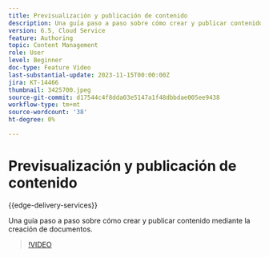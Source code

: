 ```yaml
---
title: Previsualización y publicación de contenido
description: Una guía paso a paso sobre cómo crear y publicar contenido mediante la creación de documentos.
version: 6.5, Cloud Service
feature: Authoring
topic: Content Management
role: User
level: Beginner
doc-type: Feature Video
last-substantial-update: 2023-11-15T00:00:00Z
jira: KT-14466
thumbnail: 3425700.jpeg
source-git-commit: d17544c4f8dda03e5147a1f48dbbdae005ee9438
workflow-type: tm+mt
source-wordcount: '38'
ht-degree: 0%

---
```



# Previsualización y publicación de contenido

{{edge-delivery-services}}

Una guía paso a paso sobre cómo crear y publicar contenido mediante la creación de documentos.

>[!VIDEO](https://video.tv.adobe.com/v/3425700/?learn=on)
